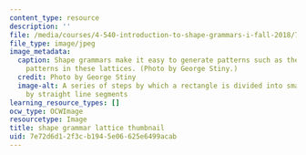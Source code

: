 ```yaml
---
content_type: resource
description: ''
file: /media/courses/4-540-introduction-to-shape-grammars-i-fall-2018/7e72d6d12f3cb1945e06625e6499acab_4-540f18-th.jpg
file_type: image/jpeg
image_metadata:
  caption: Shape grammars make it easy to generate patterns such as the "ice ray"
    patterns in these lattices. (Photo by George Stiny.)
  credit: Photo by George Stiny
  image-alt: A series of steps by which a rectangle is divided into smaller polygons
    by straight line segments
learning_resource_types: []
ocw_type: OCWImage
resourcetype: Image
title: shape grammar lattice thumbnail
uid: 7e72d6d1-2f3c-b194-5e06-625e6499acab
---
```

